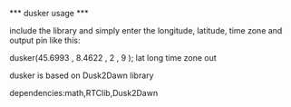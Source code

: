 ***           dusker usage    ***

include the library and simply enter the longitude, latitude, time zone and output pin like this:

dusker(45.6993  ,   8.4622  ,   2   ,   9  );
        lat          long   time zone   out


dusker is based on Dusk2Dawn library

dependencies:math,RTClib,Dusk2Dawn
